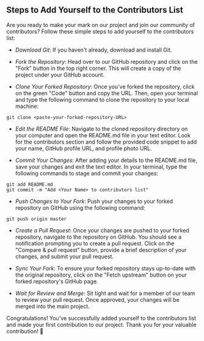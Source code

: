 ## Steps to Add Yourself to the Contributors List

Are you ready to make your mark on our project and join our community of contributors? Follow these simple steps to add yourself to the contributors list:

- *Download Git*: If you haven't already, download and install Git.

- *Fork the Repository*: Head over to our GitHub repository and click on the "Fork" button in the top right corner. This will create a copy of the project under your GitHub account.

- *Clone Your Forked Repository*: Once you've forked the repository, click on the green "Code" button and copy the URL. Then, open your terminal and type the following command to clone the repository to your local machine:

```
git clone <paste-your-forked-repository-URL>
```

- *Edit the README File*: Navigate to the cloned repository directory on your computer and open the README.md file in your text editor. Look for the contributors section and follow the provided code snippet to add your name, GitHub profile URL, and profile photo URL.

- *Commit Your Changes*: After adding your details to the README.md file, save your changes and exit the text editor. In your terminal, type the following commands to stage and commit your changes:

```
git add README.md
git commit -m "Add <Your Name> to contributors list"
```

- *Push Changes to Your Fork*: Push your changes to your forked repository on GitHub using the following command:
```
git push origin master
```

- *Create a Pull Request*: Once your changes are pushed to your forked repository, navigate to the repository on GitHub. You should see a notification prompting you to create a pull request. Click on the "Compare & pull request" button, provide a brief description of your changes, and submit your pull request.

- *Sync Your Fork*: To ensure your forked repository stays up-to-date with the original repository, click on the "Fetch upstream" button on your forked repository's GitHub page.

- *Wait for Review and Merge*: Sit tight and wait for a member of our team to review your pull request. Once approved, your changes will be merged into the main project.

Congratulations! You've successfully added yourself to the contributors list and made your first contribution to our project. Thank you for your valuable contribution! 🎉